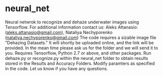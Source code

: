 # neural_net
Neural netwrok to recognize and dehaze underwater images using Tensorflow. 
For additional information contact us: 
Aleks Attanasio: (aleks.attanasio@gmail.com), Nataliya Nechyporenko (nataliya.nechyporenko@gmail.com) 
The code requires a sizable image file "Dehazing Datasets." It will shortly be uploaded online, and the link will be provided. 
In the mean time please ask us for the folder and we will send it to you. 
Requires Tensorflow, Python 2.7 or above, and other packages. 
Run dehaze.py or recognize.py within the neural_net folder to obtain results stored in the Results and Accuracy Folders. 
Modify paramters as specified in the code. 
Let us know if you have any questions. 
